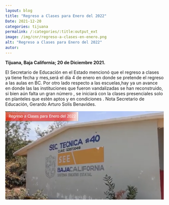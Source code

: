 ```yaml
---
layout: blog
title: "Regreso a Clases para Enero del 2022"
Date: 2021-12-20
categories: tijuana
permalink: /:categories/:title:output_ext
image: /img/cnr/regreso-a-clases-en-enero.png
alt: "Regreso a Clases para Enero del 2022"
autor:
---
```


**Tijuana, Baja California; 20 de Diciembre 2021.** 

El Secretario de Educación en el Estado mencionó que el regreso a clases ya tiene fecha y mes,será el día 4 de enero en donde se pretende el regreso a las aulas en BC.
Por otro lado respecto a las escuelas,hay ya un avance en donde las las instituciones que fueron vandalizadas se han reconstruido, si bien aún falta un gran número , se iniciará con la clases presenciales solo en planteles que estén aptos y en condiciones .
Nota Secretario de Educación, Gerardo Arturo Solís Benavides.


<div id="carouselExampleSlidesOnly" class="carousel slide" data-ride="carousel">
  <div class="carousel-inner">
    <div class="carousel-item active">
       <img class="d-block w-100" src="/img/cnr/regreso-a-clases-en-enero.png" loading="lazy"  alt="Regreso a Clases para Enero del 2022">
    </div>
  </div>
</div>